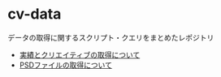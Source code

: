 # cv-data
データの取得に関するスクリプト・クエリをまとめたレポジトリ

- [実績とクリエイティブの取得について](./ReportAndCreative.md)
- [PSDファイルの取得について](./psd_transfer/README.md)